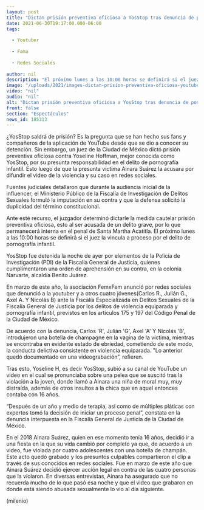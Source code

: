 ```yaml
---
layout: post
title: "Dictan prisión preventiva oficiosa a YosStop tras denuncia de posesión de pornografía infantil"
date: 2021-06-30T19:17:00.000-06:00
tags:
  
  - Youtuber
  
  - Fama
  
  - Redes Sociales
  
author: nil
description: "El próximo lunes a las 10:00 horas se definirá si el juez la vincula a proceso por el delito de pornografía infantil. "
image: "/uploads/2021/images-dictan-prision-preventiva-oficiosa-youtuber.jpg"
video: "nil"
audio: "nil"
alt: "Dictan prisión preventiva oficiosa a YosStop tras denuncia de posesión de pornografía infantil"
front: false
section: "Espectáculos"
news_id: 185313
---
```


¿YosStop saldrá de prisión? Es la pregunta que se han hecho sus fans y compañeros de la aplicación de YouTube desde que se dio a conocer su detención. Sin embargo, un juez de la Ciudad de México dictó prisión preventiva oficiosa contra Yoseline Hoffman, mejor conocida como YosStop, por su presunta responsabilidad en el delito de pornografía infantil. Esto luego de que la presunta víctima Ainara Suárez la acusara por difundir el video de la violencia y su caso en redes sociales.  

Fuentes judiciales detallaron que durante la audiencia inicial de la influencer, el Ministerio Público de la Fiscalía de Investigación de Delitos Sexuales formuló la imputación en su contra y que la defensa solicitó la duplicidad del término constitucional. 

Ante esté recurso, el juzgador determinó dictarle la medida cautelar prisión preventiva oficiosa, esto al ser acusada de un delito grave, por lo que permanecerá interna en el penal de Santa Martha Acatitla.
El próximo lunes a las 10:00 horas se definirá si el juez la vincula a proceso por el delito de pornografía infantil. 

YosStop fue detenida la noche de ayer por elementos de la Policía de Investigación (PDI) de la Fiscalía General de Justicia, quienes cumplimentaron una orden de aprehensión en su contra, en la colonia Narvarte, alcaldía Benito Juárez. 

En marzo de este año, la asociación FemxFem anunció por redes sociales que denunció a la youtuber y a otros cuatro jóvenes(Carlos R., Julián G., Axel A. Y Nicolás B) ante la Fiscalía Especializada en Delitos Sexuales de la Fiscalía General de Justicia por los delitos de violencia equiparada y pornografía infantil, previstos en los artículos 175 y 197 del Código Penal de la Ciudad de México.  

 De acuerdo con la denuncia, Carlos 'R', Julián 'G', Axel 'A' Y Nicolás 'B', introdujeron una botella de champagne en la vagina de la víctima, mientras se encontraba en evidente estado de ebriedad, cometiendo de este modo, la conducta delictiva consistente en violencia equiparada. 
 "Lo anterior quedó documentado en una videograbación”, refieren.  

Tras esto, Yoseline H, es decir YosStop, subió a su canal de YouTube un video en el cual se pronunciaba sobre una pelea que se suscitó tras la violación a la joven, donde llamó a Ainara una niña de moral muy, muy distraída, además de otros insultos a la chica que en aquel entonces contaba con 16 años. 

“Después de un año y medio de terapia, así como de múltiples pláticas con expertos tomó la decisión de iniciar un proceso penal”, constata en la denuncia interpuesta en la Fiscalía General de Justicia de la Ciudad de México.  

En el 2018 Ainara Suárez, quien en ese momento tenía 16 años, decidió ir a una fiesta en la que su vida cambió por completo ya que, de acuerdo a un video, fue violada por cuatro adolescentes con una botella de champán.  
Este acto quedó grabado y los presuntos culpables compartieron el clip a través de sus conocidos en redes sociales. Fue en marzo de este año que Ainara Suárez decidió ejercer acción legal en contra de las cuatro personas que la violaron.  En diversas entrevistas, Ainara ha asegurado que no recuerda mucho de lo que pasó esa noche y que el video que grabaron en donde está siendo abusada sexualmente lo vio al día siguiente.

(milenio)

